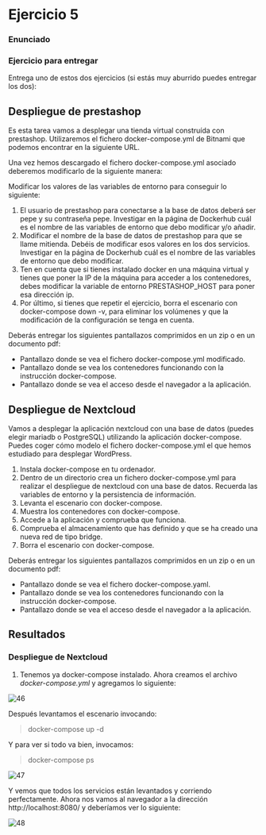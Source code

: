 # Ejercicio 5 #

### Enunciado 

### Ejercicio para entregar

Entrega uno de estos dos ejercicios (si estás muy aburrido puedes entregar los dos):

## Despliegue de prestashop 

Es esta tarea vamos a desplegar una tienda virtual construída con prestashop. Utilizaremos el fichero docker-compose.yml de Bitnami que podemos encontrar en la siguiente URL.

Una vez hemos descargado el fichero docker-compose.yml asociado deberemos modificarlo de la siguiente manera:

Modificar los valores de las variables de entorno para conseguir lo siguiente:

1. El usuario de prestashop para conectarse a la base de datos deberá ser pepe y su contraseña pepe. Investigar en la página de Dockerhub cuál es el nombre de las variables de entorno que debo modificar y/o añadir.
2. Modificar el nombre de la base de datos de prestashop para que se llame mitienda. Debéis de modificar esos valores en los dos servicios. Investigar en la página de Dockerhub cuál es el nombre de las variables de entorno que debo modificar.
3. Ten en cuenta que si tienes instalado docker en una máquina virtual y tienes que poner la IP de la máquina para acceder a los contenedores, debes modificar la variable de entorno PRESTASHOP_HOST para poner esa dirección ip.
4. Por último, si tienes que repetir el ejercicio, borra el escenario con docker-compose down -v, para eliminar los volúmenes y que la modificación de la configuración se tenga en cuenta.

Deberás entregar los siguientes pantallazos comprimidos en un zip o en un documento pdf:

- Pantallazo donde se vea el fichero docker-compose.yml modificado.
- Pantallazo donde se vea los contenedores funcionando con la instrucción docker-compose.
- Pantallazo donde se vea el acceso desde el navegador a la aplicación.

## Despliegue de Nextcloud

Vamos a desplegar la aplicación nextcloud con una base de datos (puedes elegir mariadb o PostgreSQL) utilizando la aplicación docker-compose. Puedes coger cómo modelo el fichero docker-compose.yml el que hemos estudiado para desplegar WordPress.

1. Instala docker-compose en tu ordenador.
2. Dentro de un directorio crea un fichero docker-compose.yml para realizar el despliegue de nextcloud con una base de datos. Recuerda las variables de entorno y la persistencia de información.
3. Levanta el escenario con docker-compose.
4. Muestra los contenedores con docker-compose.
5. Accede a la aplicación y comprueba que funciona.
6. Comprueba el almacenamiento que has definido y que se ha creado una nueva red de tipo bridge.
7. Borra el escenario con docker-compose.

Deberás entregar los siguientes pantallazos comprimidos en un zip o en un documento pdf:

- Pantallazo donde se vea el fichero docker-compose.yaml.
- Pantallazo donde se vea los contenedores funcionando con la instrucción docker-compose.
- Pantallazo donde se vea el acceso desde el navegador a la aplicación.

## Resultados

### Despliegue de Nextcloud

1. Tenemos ya docker-compose instalado. Ahora creamos el archivo *docker-compose.yml* y agregamos lo siguiente:

![46](/Imágenes_png/46.png)

Después levantamos el escenario invocando:

>docker-compose up -d

Y para ver si todo va bien, invocamos:

>docker-compose ps

![47](/Imágenes_png/47.png)

Y vemos que todos los servicios están levantados y corriendo perfectamente. Ahora nos vamos al navegador a la dirección http://localhost:8080/ y deberíamos ver lo siguiente:

![48](/Imágenes_png/48.png)


